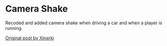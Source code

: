 # Camera Shake
Recoded and added camera shake when driving a car and when a player is running.


[Original post by Xinerki](https://forum.cfx.re/t/release-walkshake/173368)
